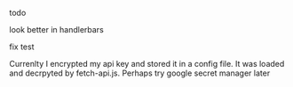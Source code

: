 todo

look better in handlerbars

fix test

Currenlty I encrypted my api key and stored it in a config file. It was loaded and decrpyted by fetch-api.js. Perhaps try google secret manager later